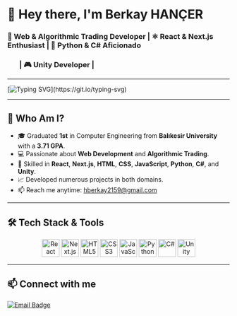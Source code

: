 # 👋 Hey there, I'm **Berkay HANÇER**

### 🚀 Web & Algorithmic Trading Developer | ⚛️ React & Next.js Enthusiast | 🐍 Python & C# Aficionado 
### &nbsp;&nbsp;&nbsp;&nbsp;&nbsp;&nbsp;&nbsp;| 🎮 Unity Developer |
---

[![Typing SVG](https://readme-typing-svg.herokuapp.com?size=22&duration=4000&color=61DAFB&center=true&vCenter=true&width=600&height=50&lines=Crafting+Web+and+Algorithmic+Trading+Solutions...)](https://git.io/typing-svg)

---

## 🌟 Who Am I?
- 🎓 Graduated **1st** in Computer Engineering from **Balıkesir University** with a **3.71 GPA**.
- 💻 Passionate about **Web Development** and **Algorithmic Trading**.
- 🔭 Skilled in **React**, **Next.js**, **HTML**, **CSS**, **JavaScript**, **Python**, **C#**, and **Unity**.
- 📈 Developed numerous projects in both domains.
- 📫 Reach me anytime: [hberkay2159@gmail.com](mailto:hberkay2159@gmail.com)

---

## 🛠️ Tech Stack & Tools
<p align="center">
  <img src="https://cdn.jsdelivr.net/gh/devicons/devicon/icons/react/react-original.svg" alt="React" width="40" height="40"/>
  <img src="https://cdn.jsdelivr.net/gh/devicons/devicon/icons/nextjs/nextjs-original.svg" alt="Next.js" width="40" height="40"/>
  <img src="https://cdn.jsdelivr.net/gh/devicons/devicon/icons/html5/html5-original.svg" alt="HTML5" width="40" height="40"/>
  <img src="https://cdn.jsdelivr.net/gh/devicons/devicon/icons/css3/css3-original.svg" alt="CSS3" width="40" height="40"/>
  <img src="https://cdn.jsdelivr.net/gh/devicons/devicon/icons/javascript/javascript-original.svg" alt="JavaScript" width="40" height="40"/>
  <img src="https://cdn.jsdelivr.net/gh/devicons/devicon/icons/python/python-original.svg" alt="Python" width="40" height="40"/>
  <img src="https://cdn.jsdelivr.net/gh/devicons/devicon/icons/csharp/csharp-original.svg" alt="C#" width="40" height="40"/>
  <img src="https://cdn.jsdelivr.net/gh/devicons/devicon/icons/unity/unity-original.svg" alt="Unity" width="40" height="40"/>
</p>

---

## 📫 Connect with me
[![Email Badge](https://img.shields.io/badge/Email-hberkay2159%40gmail.com-red?style=flat-square&logo=gmail&logoColor=white)](mailto:hberkay2159@gmail.com)
